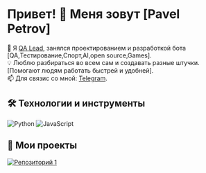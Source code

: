 # Привет! 👋 Меня зовут [Pavel Petrov]

🚀 Я [QA Lead](https://vkusvill.ru/), занялся проектированием и разработкой бота [QA,Тестирование,Спорт,AI,open source,Games].  
💡 Люблю разбираться во всем сам и создавать разные штучки. [Помогают людям работать быстрей и удобней].  
📫 Для связис со мной: [Telegram](https://t.me/@wildskjegg).

## 🛠️ Технологии и инструменты
![Python](https://img.shields.io/badge/-Python-3776AB?logo=python&logoColor=white)
![JavaScript](https://img.shields.io/badge/-JavaScript-F7DF1E?logo=javascript&logoColor=black)

## 🚀 Мои проекты

[![Репозиторий 1](https://github-readme-stats.vercel.app/api/pin/?username=WildSkjegg&repo=1telegrambor&theme=radical)](https://github.com/WildSkjegg/1telegrambor)
